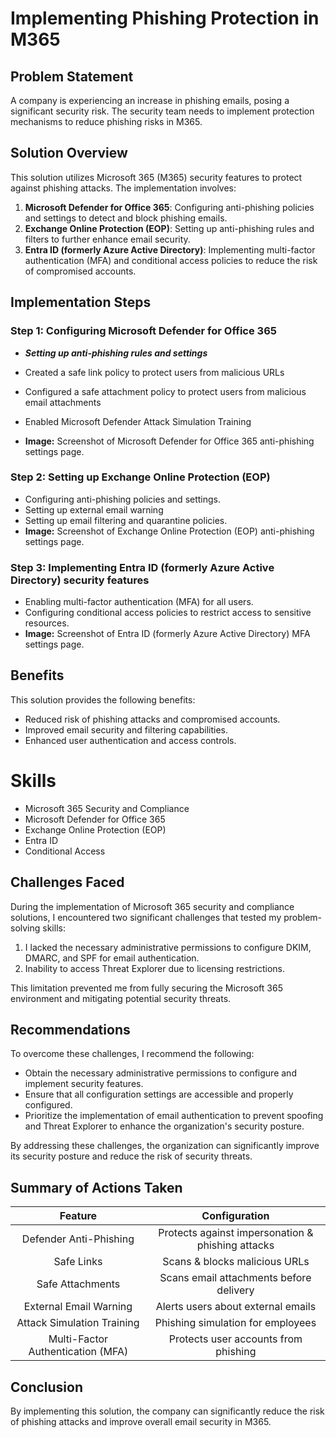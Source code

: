 # Implementing Phishing Protection in M365

## Problem Statement
A company is experiencing an increase in phishing emails, posing a significant security risk. The security team needs to implement protection mechanisms to reduce phishing risks in M365.

## Solution Overview
This solution utilizes Microsoft 365 (M365) security features to protect against phishing attacks. The implementation involves:

1. **Microsoft Defender for Office 365**: Configuring anti-phishing policies and settings to detect and block phishing emails.
2. **Exchange Online Protection (EOP)**: Setting up anti-phishing rules and filters to further enhance email security.
3. **Entra ID (formerly Azure Active Directory)**: Implementing multi-factor authentication (MFA) and conditional access policies to reduce the risk of compromised accounts.

## Implementation Steps
### Step 1: Configuring Microsoft Defender for Office 365
* **_Setting up anti-phishing rules and settings_**

* Created a safe link policy to protect users from malicious URLs
* Configured a safe attachment policy to protect users from malicious email attachments
* Enabled Microsoft Defender Attack Simulation Training
* **Image:** Screenshot of Microsoft Defender for Office 365 anti-phishing settings page.

### Step 2: Setting up Exchange Online Protection (EOP)
* Configuring anti-phishing policies and settings.
* Setting up external email warning
* Setting up email filtering and quarantine policies.
* **Image:** Screenshot of Exchange Online Protection (EOP) anti-phishing settings page.

### Step 3: Implementing Entra ID (formerly Azure Active Directory) security features
* Enabling multi-factor authentication (MFA) for all users.
* Configuring conditional access policies to restrict access to sensitive resources.
* **Image:** Screenshot of Entra ID (formerly Azure Active Directory) MFA settings page.

## Benefits
This solution provides the following benefits:

* Reduced risk of phishing attacks and compromised accounts.
* Improved email security and filtering capabilities.
* Enhanced user authentication and access controls.


# Skills
- Microsoft 365 Security and Compliance
- Microsoft Defender for Office 365
- Exchange Online Protection (EOP)
- Entra ID 
- Conditional Access 

  
## Challenges Faced
During the implementation of Microsoft 365 security and compliance solutions, I encountered two significant challenges that tested my problem-solving skills:

1. I lacked the necessary administrative permissions to configure DKIM, DMARC, and SPF for email authentication.
2. Inability to access Threat Explorer due to licensing restrictions.

This limitation prevented me from fully securing the Microsoft 365 environment and mitigating potential security threats.

## Recommendations
To overcome these challenges, I recommend the following:

- Obtain the necessary administrative permissions to configure and implement security features.
- Ensure that all configuration settings are accessible and properly configured.
- Prioritize the implementation of email authentication to prevent spoofing and Threat Explorer to enhance the organization's security posture.

By addressing these challenges, the organization can significantly improve its security posture and reduce the risk of security threats.

## Summary of Actions Taken

Feature                              |           Configuration
:-----------------------------------:|:--------------------------------------------------------------:
Defender Anti-Phishing               |Protects against impersonation & phishing attacks
Safe Links                           |Scans & blocks malicious URLs
Safe Attachments                     |Scans email attachments before delivery
External Email Warning               |Alerts users about external emails
Attack Simulation Training           |Phishing simulation for employees
Multi-Factor Authentication (MFA)    |Protects user accounts from phishing



## Conclusion
By implementing this solution, the company can significantly reduce the risk of phishing attacks and improve overall email security in M365.
